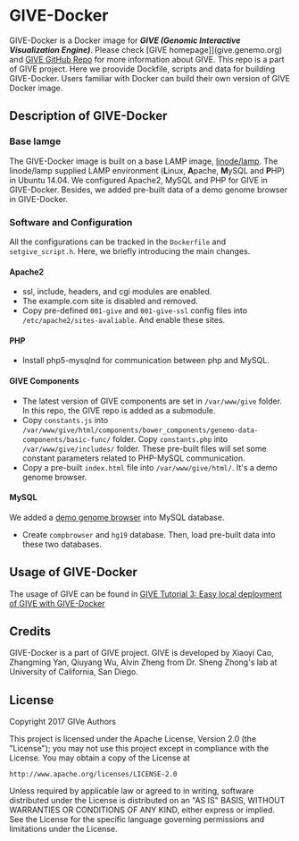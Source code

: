 # GIVE-Docker
GIVE-Docker is a Docker image for _**GIVE (Genomic Interactive Visualization Engine)**_. Please check [GIVE homepage]](give.genemo.org) and [GIVE GitHub Repo](https://github.com/Zhong-Lab-UCSD/Genomic-Interactive-Visualization-Engine) for more information about GIVE. This repo is a part of GIVE project. Here we proovide Dockfile, scripts and data for building GIVE-Docker. Users familiar with Docker can build their own version of GIVE Docker image.

## Description of GIVE-Docker
### Base Iamge
The GIVE-Docker image is built on a base LAMP image, [linode/lamp](https://hub.docker.com/r/linode/lamp/). The linode/lamp supplied LAMP environment (**L**inux, **A**pache, **M**ySQL and **P**HP) in Ubuntu 14.04. We configured Apache2, MySQL and PHP for GIVE in GIVE-Docker. Besides, we added pre-built data of a demo genome browser in GIVE-Docker. 

### Software and Configuration
All the configurations can be tracked in the `Dockerfile` and `setgive_script.h`. Here, we briefly introducing the main changes.
#### Apache2
- ssl, include, headers, and cgi modules are enabled. 
- The example.com site is disabled and removed. 
- Copy pre-defined `001-give` and `001-give-ssl` config files into `/etc/apache2/sites-avaliable`. And enable these sites.
#### PHP
- Install php5-mysqlnd for communication between php and MySQL.
#### GIVE Components
- The latest version of GIVE components are set in `/var/www/give` folder. In this repo, the GIVE repo is added as a submodule. 
- Copy `constants.js` into `/var/www/give/html/components/bower_components/genemo-data-components/basic-func/` folder. Copy `constants.php` into `/var/www/give/includes/` folder. These pre-built files will set some constant parameters related to PHP-MySQL communication.
- Copy a pre-built `index.html` file into `/var/www/give/html/`. It's a demo genome browser.
#### MySQL
We added a [demo genome browser](https://github.com/Zhong-Lab-UCSD/Genomic-Interactive-Visualization-Engine/tree/master/gallery/Demo2-ENCODE2_ChIA-PET) into MySQL database.
- Create `compbrowser` and `hg19` database. Then, load pre-built data into these two databases.
## Usage of GIVE-Docker
The usage of GIVE can be found in [GIVE Tutorial 3: Easy local deployment of GIVE with GIVE-Docker](https://github.com/Zhong-Lab-UCSD/Genomic-Interactive-Visualization-Engine/blob/master/tutorials/GIVE-Docker.md)

## Credits

GIVE-Docker is a part of GIVE project. GIVE is developed by Xiaoyi Cao, Zhangming Yan, Qiuyang Wu, Alvin Zheng from Dr. Sheng Zhong's lab at University of California, San Diego.

## License

Copyright 2017 GIVe Authors

This project is licensed under the Apache License, Version 2.0 (the "License");
you may not use this project except in compliance with the License.
You may obtain a copy of the License at

    http://www.apache.org/licenses/LICENSE-2.0

Unless required by applicable law or agreed to in writing, software
distributed under the License is distributed on an "AS IS" BASIS,
WITHOUT WARRANTIES OR CONDITIONS OF ANY KIND, either express or implied.
See the License for the specific language governing permissions and
limitations under the License.
